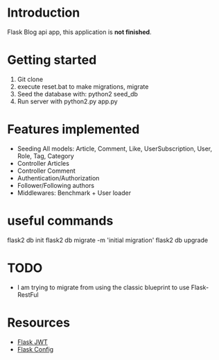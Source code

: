 # Introduction
Flask Blog api app, this application is **not finished**. 
# Getting started
1. Git clone
2. execute reset.bat to make migrations, migrate
3. Seed the database with: python2 seed_db
4. Run server with python2.py app.py

# Features implemented
- Seeding All models: Article, Comment, Like, UserSubscription, User, Role, Tag, Category
- Controller Articles
- Controller Comment
- Authentication/Authorization
- Follower/Following authors
- Middlewares: Benchmark + User loader

# useful commands

flask2 db init
flask2 db migrate -m 'initial migration'
flask2 db upgrade

# TODO
- I am trying to migrate from using the classic blueprint to use Flask-RestFul
# Resources
- [Flask JWT](https://pythonhosted.org/Flask-JWT/)
- [Flask Config](http://flask.pocoo.org/docs/0.12/config/#config)